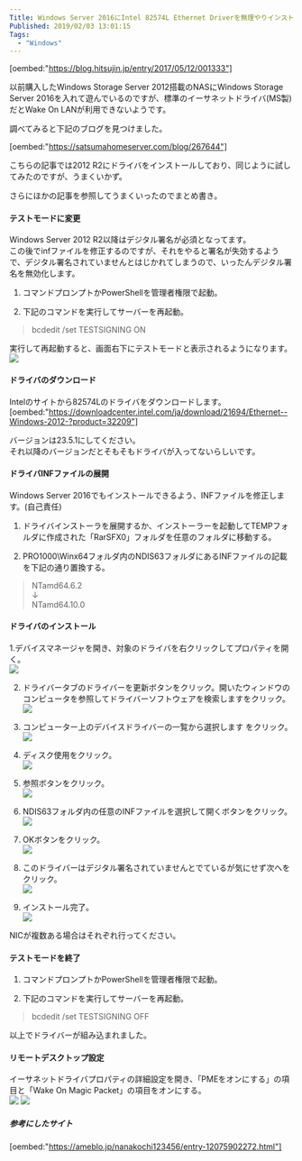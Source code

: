```yaml
---
Title: Windows Server 2016にIntel 82574L Ethernet Driverを無理やりインストールしてリモートデスクトップできるようにする
Published: 2019/02/03 13:01:15
Tags:
  - "Windows"
---
```

[oembed:"https://blog.hitsujin.jp/entry/2017/05/12/001333"]

 以前購入したWindows Storage Server 2012搭載のNASにWindows Storage Server 2016を入れて遊んでいるのですが、標準のイーサネットドライバ(MS製)だとWake On LANが利用できないようです。  

調べてみると下記のブログを見つけました。  

[oembed:"https://satsumahomeserver.com/blog/267644"]

こちらの記事では2012 R2にドライバをインストールしており、同じように試してみたのですが、うまくいかず。  

さらにほかの記事を参照してうまくいったのでまとめ書き。  



#### テストモードに変更  

Windows Server 2012 R2以降はデジタル署名が必須となってます。  
この後でinfファイルを修正するのですが、それをやると署名が失効するようで、デジタル署名されていませんとはじかれてしまうので、いったんデジタル署名を無効化します。  

1. コマンドプロンプトかPowerShellを管理者権限で起動。  

2.   下記のコマンドを実行してサーバーを再起動。  

> bcdedit /set TESTSIGNING ON  

実行して再起動すると、画面右下にテストモードと表示されるようになります。  
![](20190203123836.png) 

#### ドライバのダウンロード  
Intelのサイトから82574Lのドライバをダウンロードします。  
[oembed:"https://downloadcenter.intel.com/ja/download/21694/Ethernet--Windows-2012-?product=32209"]

バージョンは23.5.1にしてください。  
それ以降のバージョンだとそもそもドライバが入ってないらしいです。  

#### ドライバINFファイルの展開  
Windows Server 2016でもインストールできるよう、INFファイルを修正します。(自己責任)  

1. ドライバインストーラを展開するか、インストーラーを起動してTEMPフォルダに作成された「RarSFX0」フォルダを任意のフォルダに移動する。  

2. PRO1000\Winx64フォルダ内のNDIS63フォルダにあるINFファイルの記載を下記の通り置換する。  
> NTamd64.6.2  
> ↓  
> NTamd64.10.0  

#### ドライバのインストール  

1.デバイスマネージャを開き、対象のドライバを右クリックしてプロパティを開く。  
![](20190203125141.png) 

2. ドライバータブのドライバーを更新ボタンをクリック。開いたウィンドウのコンピュータを参照してドライバーソフトウェアを検索しますをクリック。  
  ![](20190203125258.png) 

3.  コンピューター上のデバイスドライバーの一覧から選択します をクリック。  
![](20190203125334.png) 

4. ディスク使用をクリック。  
![](20190203125359.png) 

5.  参照ボタンをクリック。  
![](20190203125429.png) 

6.  NDIS63フォルダ内の任意のINFファイルを選択して開くボタンをクリック。  
![](20190203125504.png) 

7. OKボタンをクリック。  
![](20190203125523.png) 

7. このドライバーはデジタル署名されていませんとでているが気にせず次へをクリック。  
![](20190203125549.png) 

8. インストール完了。  
![](20190203125618.png) 

NICが複数ある場合はそれぞれ行ってください。  

#### テストモードを終了  

1. コマンドプロンプトかPowerShellを管理者権限で起動。  

2.   下記のコマンドを実行してサーバーを再起動。  

> bcdedit /set TESTSIGNING OFF  

以上でドライバーが組み込まれました。  

#### リモートデスクトップ設定  
イーサネットドライバプロパティの詳細設定を開き、「PMEをオンにする」の項目と「Wake On Magic Packet」の項目をオンにする。  
![](20190203125857.png) ![](20190203125907.png) 

##### 参考にしたサイト  

[oembed:"https://ameblo.jp/nanakochi123456/entry-12075902272.html"]

